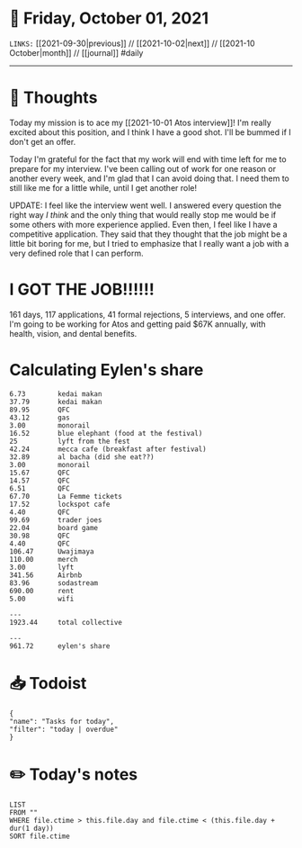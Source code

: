 # 📅 Friday, October 01, 2021
`LINKS:` [[2021-09-30|previous]] // [[2021-10-02|next]] // [[2021-10 October|month]] // [[journal]] 
#daily

---
# 💭 Thoughts
Today my mission is to ace my [[2021-10-01 Atos interview]]! I'm really excited about this position, and I think I have a good shot. I'll be bummed if I don't get an offer. 

Today I'm grateful for the fact that my work will end with time left for me to prepare for my interview. I've been calling out of work for one reason or another every week, and I'm glad that I can avoid doing that. I need them to still like me for a little while, until I get another role!

UPDATE: I feel like the interview went well. I answered every question the right way *I think* and the only thing that would really stop me would be if some others with more experience applied. Even then, I feel like I have a competitive application. They said that they thought that the job might be a little bit boring for me, but I tried to emphasize that I really want a job with a very defined role that I can perform. 

# I GOT THE JOB!!!!!!
161 days, 117 applications, 41 formal rejections, 5 interviews, and one offer. I'm going to be working for Atos and getting paid $67K annually, with health, vision, and dental benefits. 

# Calculating Eylen's share
```
6.73		kedai makan
37.79		kedai makan
89.95 		QFC
43.12		gas
3.00		monorail
16.52		blue elephant (food at the festival)
25			lyft from the fest
42.24		mecca cafe (breakfast after festival)
32.89		al bacha (did she eat??)
3.00 		monorail
15.67		QFC
14.57		QFC
6.51		QFC
67.70		La Femme tickets
17.52 		lockspot cafe
4.40		QFC
99.69		trader joes
22.04		board game
30.98		QFC
4.40 		QFC
106.47		Uwajimaya
110.00		merch
3.00		lyft
341.56		Airbnb
83.96		sodastream
690.00		rent
5.00		wifi

---
1923.44		total collective

---
961.72		eylen's share
```

# 📥 Todoist
```todoist
{
"name": "Tasks for today",
"filter": "today | overdue"
}
```

# ✏️ Today's notes
```dataview
LIST 
FROM ""
WHERE file.ctime > this.file.day and file.ctime < (this.file.day + dur(1 day))
SORT file.ctime
```
